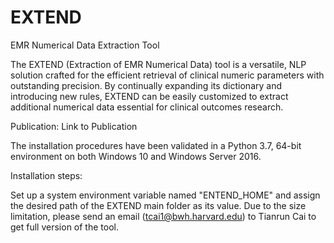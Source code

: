 # EXTEND
EMR Numerical Data Extraction Tool

The EXTEND (Extraction of EMR Numerical Data) tool is a versatile, NLP solution crafted for the efficient retrieval of clinical numeric parameters with outstanding precision. By continually expanding its dictionary and introducing new rules, EXTEND can be easily customized to extract additional numerical data essential for clinical outcomes research.

Publication: Link to Publication

The installation procedures have been validated in a Python 3.7, 64-bit environment on both Windows 10 and Windows Server 2016.

Installation steps:

Set up a system environment variable named "ENTEND_HOME" and assign the desired path of the EXTEND main folder as its value.
Due to the size limitation, please send an email (tcai1@bwh.harvard.edu) to Tianrun Cai to get full version of the tool. 
